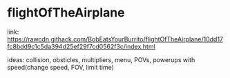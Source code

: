 # flightOfTheAirplane
link: https://rawcdn.githack.com/BobEatsYourBurrito/flightOfTheAirplane/10dd17fc8bdd9c1c5da394d25ef29f7cd0562f3c/index.html

ideas: collision, obsticles, multipliers, menu, POVs, powerups with speed(change speed, FOV, limit time)
